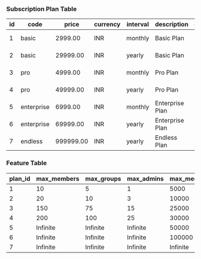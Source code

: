 ### Subscription Plan Table

| id | code       | price     | currency | interval | description     | created_at | is_active | includes_trial |
|----|------------|-----------|----------|----------|-----------------|------------|-----------|----------------|
| 1  | basic      | 2999.00   | INR      | monthly  | Basic Plan      | 2023-01-01 | true      | true           |
| 2  | basic      | 29999.00  | INR      | yearly   | Basic Plan      | 2023-01-01 | true      | true           |
| 3  | pro        | 4999.00   | INR      | monthly  | Pro Plan        | 2023-01-01 | false     | false          |
| 4  | pro        | 49999.00  | INR      | yearly   | Pro Plan        | 2023-01-01 | true      | false          |
| 5  | enterprise | 6999.00   | INR      | monthly  | Enterprise Plan | 2023-01-01 | false     | false          |
| 6  | enterprise | 69999.00  | INR      | yearly   | Enterprise Plan | 2023-01-01 | true      | false          |
| 7  | endless    | 999999.00 | INR      | yearly   | Endless Plan    | 2023-01-01 | true      | false          |

### Feature Table

| plan_id | max_members | max_groups | max_admins | max_media_size |
|---------|-------------|------------|------------|----------------|
| 1       | 10          | 5          | 1          | 5000           |
| 2       | 20          | 10         | 3          | 10000          |
| 3       | 150         | 75         | 15         | 25000          |
| 4       | 200         | 100        | 25         | 30000          |
| 5       | Infinite    | Infinite   | Infinite   | 50000          |
| 6       | Infinite    | Infinite   | Infinite   | 100000         |
| 7       | Infinite    | Infinite   | Infinite   | Infinite       |
